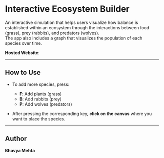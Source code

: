 # Interactive Ecosystem Builder

An interactive simulation that helps users visualize how balance is established within an ecosystem through the interactions between food (grass), prey (rabbits), and predators (wolves).  
The app also includes a graph that visualizes the population of each species over time.

**Hosted Website**: 

---

## How to Use

- To add more species, press:
  - **F**: Add plants (grass)
  - **B**: Add rabbits (prey)
  - **P**: Add wolves (predators)

- After pressing the corresponding key, **click on the canvas** where you want to place the species.

---

## Author

**Bhavya Mehta**